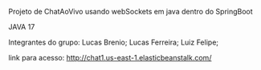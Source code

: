Projeto de ChatAoVivo usando webSockets em java dentro do SpringBoot

JAVA 17

Integrantes do grupo: Lucas Brenio; Lucas Ferreira; Luiz Felipe;

link para acesso: http://chat1.us-east-1.elasticbeanstalk.com/

